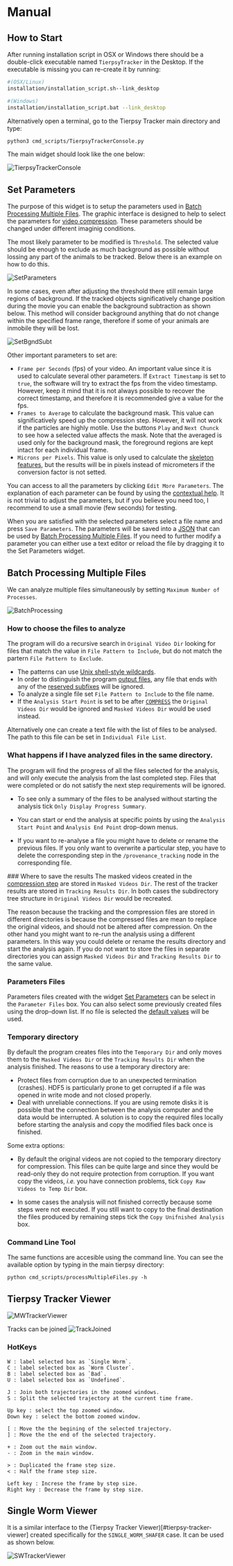 # Manual

## How to Start

After running installation script in OSX or Windows there should be a double-click executable named `TierpsyTracker` in the Desktop. If the executable is missing you can re-create it by running:

```bash
#(OSX/Linux)
installation/installation_script.sh--link_desktop 

#(Windows)
installation/installation_script.bat --link_desktop
```  

Alternatively open a terminal, go to the Tierpsy Tracker main directory and type: 

```bash
python3 cmd_scripts/TierpsyTrackerConsole.py
```

The main widget should look like the one below:

![TierpsyTrackerConsole](https://cloud.githubusercontent.com/assets/8364368/26624637/64275e1c-45e9-11e7-8bd6-69a386007d89.png)   

## Set Parameters

The purpose of this widget is to setup the parameters used in [Batch Processing Multiple Files](#batch-processing-multiple-files). The graphic interface is designed to help to select the parameters for [video compression](EXPLANATION.md/#compress). These parameters should be changed under different imaginig conditions.

The most likely parameter to be modified is `Threshold`. The selected value should be enough to exclude as much background as possible without lossing any part of the animals to be tracked. Below there is an example on how to do this.

![SetParameters](https://cloud.githubusercontent.com/assets/8364368/26410507/6df7ef54-409b-11e7-8139-9ce99daf69cb.gif)  

In some cases, even after adjusting the threshold there still remain large regions of background. If the tracked objects significatively change position during the movie you can enable the background subtraction as shown below. This method will consider background anything that do not change within the specified frame range, therefore if some of your animals are inmobile they will be lost. 

![SetBgndSubt](https://cloud.githubusercontent.com/assets/8364368/26410958/95a8c09a-409c-11e7-9fc9-14dafeabb467.gif)  

Other important parameters to set are:

* `Frame per Seconds` (fps) of your video. An important value since it is used to calculate several other parameters. If `Extract Timestamp` is set to `true`, the software will try to extract the fps from the video timestamp. However, keep it mind that it is not always possible to recover the correct timestamp, and therefore it is recommended give a value for the fps.
* `Frames to Average` to calculate the background mask. This value can significatively speed up the compression step. However, it will not work if the particles are highly motile. Use the buttons `Play` and `Next Chunck` to see how a selected value affects the mask. Note that the averaged is used only for the background mask, the foreground regions are kept intact for each individual frame. 
* `Microns per Pixels`. This value is only used to calculate the [skeleton features](EXPLANATION.md/#feat_create), but the results will be in pixels instead of micrometers if the conversion factor is not setted.

You can access to all the parameters by clicking `Edit More Parameters`. The explanation of each parameter can be found by using the [contextual help](https://en.wikipedia.org/wiki/Tooltip). It is not trivial to adjust the parameters, but if you believe you need too, I recommend to use a small movie (few seconds) for testing.

When you are satisfied with the selected parameters select a file name and press `Save Parameters`. The parameters will be saved into a [JSON](http://json.org/) that can be used by [Batch Processing Multiple Files](#batch-processing-multiple-files). If you need to further modify a parameter you can either use a text editor or reload the file by dragging it to the Set Parameters widget.

## Batch Processing Multiple Files

We can analyze multiple files simultaneously by setting `Maximum Number of Processes`. 

![BatchProcessing](https://cloud.githubusercontent.com/assets/8364368/26605347/86ffb1e6-4585-11e7-9835-ffdc0751c67a.png)

### How to choose the files to analyze
The program will do a recursive search in `Original Video Dir` looking for files that match the value in `File Pattern to Include`, but do not match the partern `File Pattern to Exclude`. 

* The patterns can use [Unix shell-style wildcards](https://docs.python.org/3.1/library/fnmatch.html). 
* In order to distinguish the program [output files](OUTPUTS.md), any file that ends with any of the [reserved subfixes](https://github.com/ver228/tierpsy-tracker/blob/master/tierpsy/helper/misc/file_processing.py#L5) will be ignored. 
* To analyze a single file set `File Pattern to Include` to the file name.
* If the `Analysis Start Point` is set to be after [`COMPRESS`](EXPLANATION.md/#compress) the `Original Videos Dir` would be ignored and `Masked Videos Dir` would be used instead.

Alternatively one can create a text file with the list of files to be analysed. The path to this file can be set in `Individual File List`. 


### What happens if I have analyzed files in the same directory. 

The program will find the progress of all the files selected for the analysis, and will only execute the analysis from the last completed step. Files that were completed or do not satisfy the next step requirements will be ignored. 

* To see only a summary of the files to be analysed without starting the analysis tick `Only Display Progress Summary`.

* You can start or end the analysis at specific points by using the `Analysis Start Point` and `Analysis End Point` drop-down menus. 
* If you want to re-analyse a file you might have to delete or rename the previous files. If you only want to overwrite a particular step, you have to delete the corresponding step in the `/provenance_tracking` node in the corresponding file. 



### Where to save the results
The masked videos created in the [compression step](EXPLANATION.md/#video-compression) are stored in `Masked Videos Dir`. The rest of the tracker results are stored in `Tracking Results Dir`. In both cases the subdirectory tree structure in `Original Videos Dir` would be recreated. 

The reason because the tracking and the compression files are stored in different directories is because the compressed files are mean to replace the original videos, and should not be altered after compression. On the other hand you might want to re-run the analysis using a different parameters. In this way you could delete or rename the results directory and start the analysis again. If you do not want to store the files in separate directories you can assign `Masked Videos Dir` and `Tracking Results Dir` to the same value.

### Parameters Files
Parameters files created with the widget [Set Parameters](#set-parameters) can be select in the `Parameter Files` box. You can also select some previously created files using the drop-down list. If no file is selected the [default values](https://github.com/ver228/tierpsy-tracker/blob/dev/tierpsy/helper/params/docs_tracker_param.py) will be used. 

### Temporary directory
By default the program creates files into the `Temporary Dir` and only moves them to the `Masked Videos Dir` or the `Tracking Results Dir` when the analysis finished. The reasons to use a temporary directory are:

* Protect files from corruption due to an unexpected termination (crashes). HDF5 is particularly prone to get corrupted if a file was opened in write mode and not closed properly.
* Deal with unreliable connections. If you are using remote disks it is possible that the connection between the analysis computer and the data would be interrupted. A solution is to copy the required files locally before starting the analysis and copy the modified files back once is finished.

Some extra options:

* By default the original videos are not copied to the temporary directory for compression. This files can be quite large and since they would be read-only they do not require protection from corruption.  If you want copy the videos, *i.e.* you have connection problems, tick `Copy Raw Videos to Temp Dir` box.

* In some cases the analysis will not finished correctly because some steps were not executed. If you still want to copy to the final destination the files produced by remaining steps tick the `Copy Unifnished Analysis` box.


### Command Line Tool

The same functions are accesible using the command line. You can see the available option by typing in the main tierpsy directory:
```
python cmd_scripts/processMultipleFiles.py -h
```

## Tierpsy Tracker Viewer


![MWTrackerViewer](https://cloud.githubusercontent.com/assets/8364368/26412511/eac27158-40a0-11e7-880c-5671c2c27099.gif)  

Tracks can be joined
![TrackJoined](https://cloud.githubusercontent.com/assets/8364368/26412212/e0e112f8-409f-11e7-867b-512cf044d717.gif) 

### HotKeys
	W : label selected box as `Single Worm`.
	C : label selected box as `Worm Cluster`.
	B : label selected box as `Bad`.
	U : label selected box as `Undefined`.
	
	J : Join both trajectories in the zoomed windows.
	S : Split the selected trajectory at the current time frame.
	
	Up key : select the top zoomed window. 
	Down key : select the bottom zoomed window. 
       
    [ : Move the the begining of the selected trajectory.
    ] : Move the the end of the selected trajectory.
    
    + : Zoom out the main window.
    - : Zoom in the main window.
    
    > : Duplicated the frame step size.
    < : Half the frame step size.
    
    Left key : Increse the frame by step size.
    Right key : Decrease the frame by step size.
    
## Single Worm Viewer
It is a similar interface to the (Tierpsy Tracker Viewer)[#tierpsy-tracker-viewer] created specifically for the `SINGLE_WORM_SHAFER` case. It can be used as shown below.

![SWTrackerViewer](https://cloud.githubusercontent.com/assets/8364368/26412826/e608bfea-40a1-11e7-9d3e-d0b8bf482db2.gif) 
